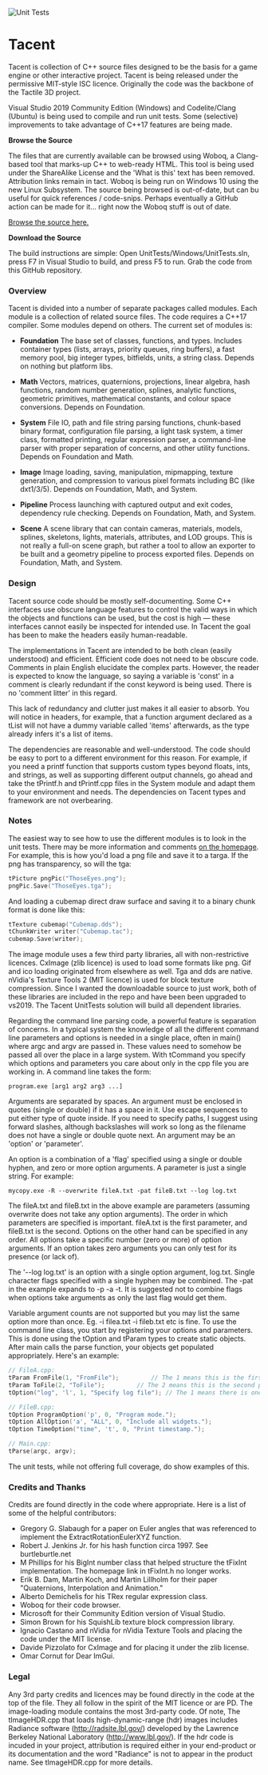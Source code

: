 ![Unit Tests](https://github.com/bluescan/tacent/workflows/Unit%20Tests/badge.svg)

# Tacent
Tacent is collection of C++ source files designed to be the basis for a game engine or other interactive project. Tacent is being released under the permissive MIT-style ISC licence. Originally the code was the backbone of the Tactile 3D project. 

Visual Studio 2019 Community Edition (Windows) and Codelite/Clang (Ubuntu) is being used to compile and run unit tests. Some (selective) improvements to take advantage of C++17 features are being made.

__Browse the Source__

The files that are currently available can be browsed using Woboq, a Clang-based tool that marks-up C++ to web-ready HTML. This tool is being used under the ShareAlike License and the 'What is this' text has been removed. Attribution links remain in tact. Woboq is being run on Windows 10 using the new Linux Subsystem. The source being browsed is out-of-date, but can bu useful for quick references / code-snips. Perhaps eventually a GitHub action can be made for it... right now the Woboq stuff is out of date.

[Browse the source here.](http://upperboundsinteractive.com/Tacent/Modules/index.html)

__Download the Source__

The build instructions are simple: Open UnitTests/Windows/UnitTests.sln, press F7 in Visual Studio to build, and press F5 to run. Grab the code from this GitHub repository.

### Overview

Tacent is divided into a number of separate packages called modules. Each module is a collection of related source files. The code requires a C++17 compiler. Some modules depend on others. The current set of modules is:

* __Foundation__
The base set of classes, functions, and types. Includes container types (lists, arrays, priority queues, ring buffers), a fast memory pool, big integer types, bitfields, units, a string class. Depends on nothing but platform libs.

* __Math__
Vectors, matrices, quaternions, projections, linear algebra, hash functions, random number generation, splines, analytic functions, geometric primitives, mathematical constants, and colour space conversions. Depends on Foundation.

* __System__
File IO, path and file string parsing functions, chunk-based binary format, configuration file parsing, a light task system, a timer class, formatted printing, regular expression parser, a command-line parser with proper separation of concerns, and other utility functions. Depends on Foundation and Math.

* __Image__
Image loading, saving, manipulation, mipmapping, texture generation, and compression to various pixel formats including BC (like dxt1/3/5). Depends on Foundation, Math, and System.

* __Pipeline__
Process launching with captured output and exit codes, dependency rule checking. Depends on Foundation, Math, and System.

* __Scene__
A scene library that can contain cameras, materials, models, splines, skeletons, lights, materials, attributes, and LOD groups. This is not really a full-on scene graph, but rather a tool to allow an exporter to be built and a geometry pipeline to process exported files. Depends on Foundation, Math, and System.


### Design

Tacent source code should be mostly self-documenting. Some C++ interfaces use obscure language features to control the valid ways in which the objects and functions can be used, but the cost is high — these interfaces cannot easily be inspected for intended use. In Tacent the goal has been to make the headers easily human-readable.

The implementations in Tacent are intended to be both clean (easily understood) and efficient. Efficient code does not need to be obscure code. Comments in plain English elucidate the complex parts. However, the reader is expected to know the language, so saying a variable is 'const' in a comment is clearly redundant if the const keyword is being used. There is no 'comment litter' in this regard.

This lack of redundancy and clutter just makes it all easier to absorb. You will notice in headers, for example, that a function argument declared as a tList<Item> will not have a dummy variable called 'items' afterwards, as the type already infers it's a list of items.

The dependencies are reasonable and well-understood. The code should be easy to port to a different environment for this reason. For example, if you need a printf function that supports custom types beyond floats, ints, and strings, as well as supporting different output channels, go ahead and take the tPrintf.h and tPrintf.cpp files in the System module and adapt them to your environment and needs. The dependencies on Tacent types and framework are not overbearing.


### Notes

The easiest way to see how to use the different modules is to look in the unit tests. There may be more information and comments [on the homepage](http://upperboundsinteractive.com/tacent.php). For example, this is how you'd load a png file and save it to a targa. If the png has transparency, so will the tga:

```C++
tPicture pngPic("ThoseEyes.png");
pngPic.Save("ThoseEyes.tga");
```

And loading a cubemap direct draw surface and saving it to a binary chunk format is done like this:

```C++
tTexture cubemap("Cubemap.dds");
tChunkWriter writer("Cubemap.tac");
cubemap.Save(writer);
```

The image module uses a few third party libraries, all with non-restrictive licences. CxImage (zlib licence) is used to load some formats like png. Gif and ico loading originated from elsewhere as well. Tga and dds are native. nVidia's Texture Tools 2 (MIT licence) is used for block texture compression. Since I wanted the downloadable source to just work, both of these libraries are included in the repo and have been been upgraded to vs2019. The Tacent UnitTests solution will build all dependent libraries.

Regarding the command line parsing code, a powerful feature is separation of concerns. In a typical system the knowledge of all the different command line parameters and options is needed in a single place, often in main() where argc and argv are passed in. These values need to somehow be passed all over the place in a large system. With tCommand you specify which options and parameters you care about only in the cpp file you are working in. A command line takes the form:

```
program.exe [arg1 arg2 arg3 ...]
```

Arguments are separated by spaces. An argument must be enclosed in quotes (single or double) if it has a space in it. Use escape sequences to put either type of quote inside. If you need to specify paths, I suggest using forward slashes, although backslashes will work so long as the filename does not have a single or double quote next. An argument may be an 'option' or 'parameter'.

An option is a combination of a 'flag' specified using a single or double hyphen, and zero or more option arguments. A parameter is just a single string. For example:

```
mycopy.exe -R --overwrite fileA.txt -pat fileB.txt --log log.txt
```

The fileA.txt and fileB.txt in the above example are parameters (assuming overwrite does not take any option arguments). The order in which parameters are specified is important. fileA.txt is the first parameter, and fileB.txt is the second. Options on the other hand can be specified in any order. All options take a specific number (zero or more) of option arguments. If an option takes zero arguments you can only test for its presence (or lack of).

The '--log log.txt' is an option with a single option argument, log.txt. Single character flags specified with a single hyphen may be combined. The -pat in the example expands to -p -a -t. It is suggested not to combine flags when options take arguments as only the last flag would get them.

Variable argument counts are not supported but you may list the same option more than once. Eg. -i filea.txt -i fileb.txt etc is fine. To use the command line class, you start by registering your options and parameters. This is done using the tOption and tParam types to create static objects. After main calls the parse function, your objects get populated appropriately. Here's an example:

```C++
// FileA.cpp:
tParam FromFile(1, "FromFile");			// The 1 means this is the first parameter. The description is optional.
tParam ToFile(2, "ToFile");			// The 2 means this is the second parameter. The description is optional.
tOption("log", 'l', 1, "Specify log file");	// The 1 means there is one option argument to --log or -l.

// FileB.cpp:
tOption ProgramOption('p', 0, "Program mode.");
tOption AllOption('a', "ALL", 0, "Include all widgets.");
tOption TimeOption("time", 't', 0, "Print timestamp.");

// Main.cpp:
tParse(argc, argv);
```

The unit tests, while not offering full coverage, do show examples of this.


### Credits and Thanks

Credits are found directly in the code where appropriate. Here is a list of some of the helpful contributors:
* Gregory G. Slabaugh for a paper on Euler angles that was referenced to implement the ExtractRotationEulerXYZ function.
* Robert J. Jenkins Jr. for his hash function circa 1997. See burtleburtle.net
* M Phillips for his BigInt number class that helped structure the tFixInt implementation. The homepage link in tFixInt.h no longer works.
* Erik B. Dam, Martin Koch, and Martin Lillholm for their paper "Quaternions, Interpolation and Animation."
* Alberto Demichelis for his TRex regular expression class.
* Woboq for their code browser.
* Microsoft for their Community Edition version of Visual Studio.
* Simon Brown for his SquishLib texture block compression library.
* Ignacio Castano and nVidia for nVidia Texture Tools and placing the code under the MIT license.
* Davide Pizzolato for CxImage and for placing it under the zlib license.
* Omar Cornut for Dear ImGui.


### Legal

Any 3rd party credits and licences may be found directly in the code at the top of the file. They all follow in the spirit of the MIT licence or are PD. The image-loading module contains the most 3rd-party code. Of note, The tImageHDR.cpp that loads high-dynamic-range (hdr) images includes Radiance software (http://radsite.lbl.gov/) developed by the Lawrence Berkeley National Laboratory (http://www.lbl.gov/). If the hdr code is incuded in your project, attribution is required either in your end-product or its documentation and the word "Radiance" is not to appear in the product name. See tImageHDR.cpp for more details.
